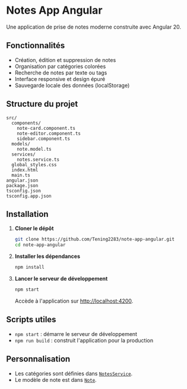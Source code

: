 # Notes App Angular

Une application de prise de notes moderne construite avec Angular 20.

## Fonctionnalités

- Création, édition et suppression de notes
- Organisation par catégories colorées
- Recherche de notes par texte ou tags
- Interface responsive et design épuré
- Sauvegarde locale des données (localStorage)

## Structure du projet

```
src/
  components/
    note-card.component.ts
    note-editor.component.ts
    sidebar.component.ts
  models/
    note.model.ts
  services/
    notes.service.ts
  global_styles.css
  index.html
  main.ts
angular.json
package.json
tsconfig.json
tsconfig.app.json
```

## Installation

1. **Cloner le dépôt**
   ```sh
   git clone https://github.com/Tening2283/note-app-angular.git
   cd note-app-angular
   ```

2. **Installer les dépendances**
   ```sh
   npm install
   ```

3. **Lancer le serveur de développement**
   ```sh
   npm start
   ```
   Accède à l'application sur [http://localhost:4200](http://localhost:4200).

## Scripts utiles

- `npm start` : démarre le serveur de développement
- `npm run build` : construit l'application pour la production

## Personnalisation

- Les catégories sont définies dans [`NotesService`](src/services/notes.service.ts).
- Le modèle de note est dans [`Note`](src/models/note.model.ts).

